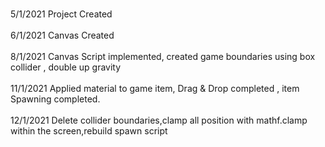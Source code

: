 <br>5/1/2021 Project Created</br>
<br>6/1/2021 Canvas Created</br>
<br>8/1/2021 Canvas Script implemented, created game boundaries using box collider , double up gravity</br>
<br>11/1/2021 Applied material to game item, Drag & Drop completed , item Spawning completed.</br>
<br>12/1/2021 Delete collider boundaries,clamp all position with mathf.clamp within the screen,rebuild spawn script</br>
